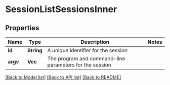 # SessionListSessionsInner

## Properties
Name | Type | Description | Notes
------------ | ------------- | ------------- | -------------
**id** | **String** | A unique identifier for the session | 
**argv** | **Vec<String>** | The program and command-line parameters for the session | 

[[Back to Model list]](../README.md#documentation-for-models) [[Back to API list]](../README.md#documentation-for-api-endpoints) [[Back to README]](../README.md)


